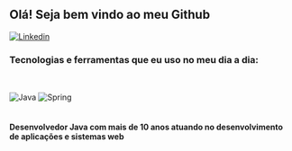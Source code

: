 ## Olá! Seja bem vindo ao meu Github <br />

[![Linkedin](	https://img.shields.io/badge/LinkedIn-0077B5?style=for-the-badge&logo=linkedin&logoColor=white)](https://www.linkedin.com/in/thiagoinascimento/)

### Tecnologias e ferramentas que eu uso no meu dia a dia: <br />
##

<div style="display: inline_block"> <br />
  <img align="center" alt="Java" src="https://img.shields.io/badge/Java-EC4A3F?style=for-the-badge&logo=openjdk&logoColor=white" />
  <img align="center" alt="Spring" src="https://img.shields.io/badge/Spring-6DB33F?style=for-the-badge&logo=spring&logoColor=white" />
</div> <br />

#### Desenvolvedor Java com mais de 10 anos atuando no desenvolvimento de aplicações e sistemas web

